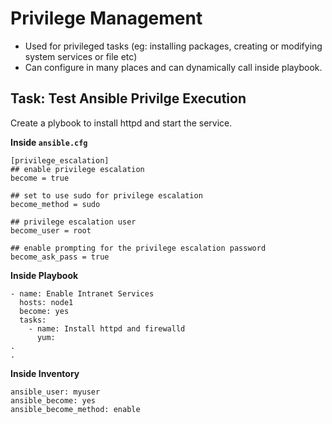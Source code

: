 # Privilege Management

- Used for privileged tasks (eg: installing packages, creating or modifying system services or file etc)
- Can configure in many places and can dynamically call inside playbook.

## Task: Test Ansible Privilge Execution

Create a plybook to install httpd and start the service. 

**Inside `ansible.cfg`**

```shell
[privilege_escalation]
## enable privilege escalation
become = true 
 
## set to use sudo for privilege escalation
become_method = sudo
 
## privilege escalation user
become_user = root 
 
## enable prompting for the privilege escalation password
become_ask_pass = true 
```

**Inside Playbook**

```shell
- name: Enable Intranet Services
  hosts: node1
  become: yes
  tasks:
    - name: Install httpd and firewalld
      yum:
.
.
```

**Inside Inventory**

```shell
ansible_user: myuser
ansible_become: yes
ansible_become_method: enable
```